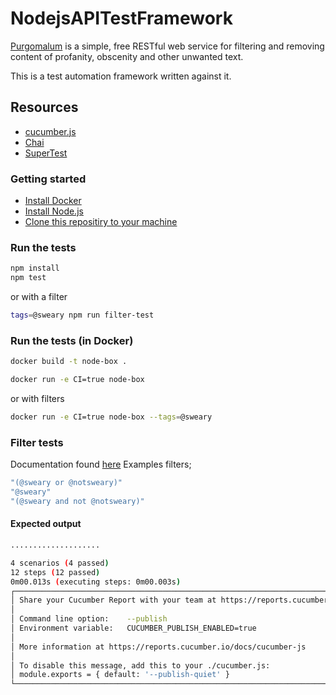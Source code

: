 # NodejsAPITestFramework

[Purgomalum](https://www.purgomalum.com/) is a simple, free RESTful web service for filtering and removing content of profanity, obscenity and other unwanted text.

This is a test automation framework written against it.

## Resources

- [cucumber.js](https://github.com/cucumber/cucumber-js)
- [Chai](https://www.chaijs.com/)
- [SuperTest](https://github.com/visionmedia/supertest)

### Getting started

- [Install Docker](https://www.docker.com/products/docker-desktop)
- [Install Node.js](https://nodejs.org/en/)
- [Clone this repositiry to your machine](https://docs.github.com/en/github/creating-cloning-and-archiving-repositories/cloning-a-repository)

### Run the tests

```bash
npm install
npm test
```

or with a filter

```bash
tags=@sweary npm run filter-test
```

### Run the tests (in Docker)

```bash
docker build -t node-box .
```


```bash
docker run -e CI=true node-box
```

or with filters

```bash
docker run -e CI=true node-box --tags=@sweary
```

### Filter tests

Documentation found [here](https://cucumber.io/docs/cucumber/api/#tag-expressions)
Examples filters;

```bash
"(@sweary or @notsweary)"
"@sweary"
"(@sweary and not @notsweary)"
```

#### Expected output

```bash
....................

4 scenarios (4 passed)
12 steps (12 passed)
0m00.013s (executing steps: 0m00.003s)
┌──────────────────────────────────────────────────────────────────────────┐
│ Share your Cucumber Report with your team at https://reports.cucumber.io │
│                                                                          │
│ Command line option:    --publish                                        │
│ Environment variable:   CUCUMBER_PUBLISH_ENABLED=true                    │
│                                                                          │
│ More information at https://reports.cucumber.io/docs/cucumber-js         │
│                                                                          │
│ To disable this message, add this to your ./cucumber.js:                 │
│ module.exports = { default: '--publish-quiet' }                          │
└──────────────────────────────────────────────────────────────────────────┘
```
